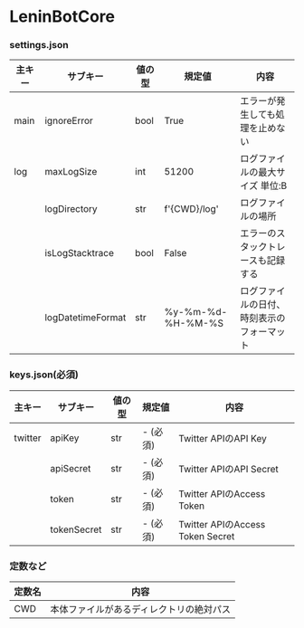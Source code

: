 # LeninBotCore
### settings.json
| 主キー | サブキー          | 値の型 | 規定値            | 内容                                       |
| ------ | ----------------- | ------ | ----------------- | ------------------------------------------ |
| main   | ignoreError       | bool   | True              | エラーが発生しても処理を止めない           |
| log    | maxLogSize        | int    | 51200             | ログファイルの最大サイズ 単位:B            |
|        | logDirectory      | str    | f'{CWD}/log'      | ログファイルの場所                         |
|        | isLogStacktrace   | bool   | False             | エラーのスタックトレースも記録する         |
|        | logDatetimeFormat | str    | %y-%m-%d-%H-%M-%S | ログファイルの日付、時刻表示のフォーマット |

### keys.json(必須)
| 主キー  | サブキー    | 値の型 | 規定値   | 内容                             |
| ------- | ----------- | ------ | -------- | -------------------------------- |
| twitter | apiKey      | str    | - (必須) | Twitter APIのAPI Key             |
|         | apiSecret   | str    | - (必須) | Twitter APIのAPI Secret          |
|         | token       | str    | - (必須) | Twitter APIのAccess Token        |
|         | tokenSecret | str    | - (必須) | Twitter APIのAccess Token Secret |

### 定数など
| 定数名 | 内容                                     |
| ------ | ---------------------------------------- |
| CWD    | 本体ファイルがあるディレクトリの絶対パス |
